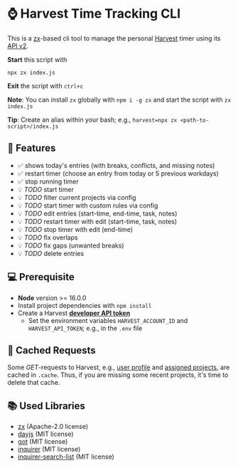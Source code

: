 # ⌚ Harvest Time Tracking CLI

This is a [zx](https://github.com/google/zx)-based cli tool to manage the
personal [Harvest](https://harvestapp.com) timer using
its [API v2](https://help.getharvest.com/api-v2/).

**Start** this script with
```
npx zx index.js
```

**Exit** the script with `ctrl+c`

**Note**: You can install `zx` globally with `npm i -g zx` and start the script with `zx index.js`

**Tip**: Create an alias within your bash; e.g., `harvest=npx zx <path-to-script>/index.js`

## 🎨 Features

- ✅ shows today's entries (with breaks, conflicts, and missing notes)
- ✅ restart timer (choose an entry from today or 5 previous workdays)
- ✅ stop running timer
- 💡 _TODO_ start timer
- 💡 _TODO_ filter current projects via config
- 💡 _TODO_ start timer with custom rules via config
- 💡 _TODO_ edit entries (start-time, end-time, task, notes)
- 💡 _TODO_ restart timer with edit (start-time, task, notes)
- 💡 _TODO_ stop timer with edit (end-time)
- 💡 _TODO_ fix overlaps
- 💡 _TODO_ fix gaps (unwanted breaks)
- 💡 _TODO_ delete entries

## 💻 Prerequisite

- **Node** version >= 16.0.0
- Install project dependencies with `npm install`
- Create a Harvest [**developer API token**](https://help.getharvest.com/api-v2/authentication-api/authentication/authentication/) 
  - Set the environment variables `HARVEST_ACCOUNT_ID` and `HARVEST_API_TOKEN`;
    e.g., in the `.env` file

## 💾 Cached Requests

Some _GET_-requests to Harvest,
e.g., [user profile](https://help.getharvest.com/api-v2/users-api/users/users/#retrieve-the-currently-authenticated-user)
and [assigned projects](https://help.getharvest.com/api-v2/users-api/users/project-assignments/#list-active-project-assignments),
are cached in `.cache`.
Thus, if you are missing some recent projects, it's time to delete that cache.

## 📚 Used Libraries

* [zx](https://github.com/google/zx) (Apache-2.0 license)
* [dayjs](https://github.com/iamkun/dayjs/) (MIT license)
* [got](https://github.com/sindresorhus/got) (MIT license)
* [inquirer](https://github.com/SBoudrias/Inquirer.js) (MIT license)
* [inquirer-search-list](https://github.com/robin-rpr/inquirer-search-list) (MIT license)